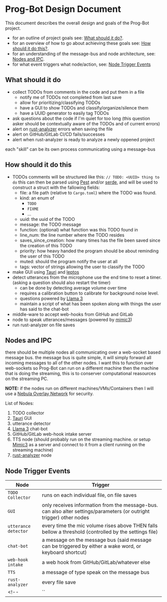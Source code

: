 # Prog-Bot Design Document

This document describes the overall design and goals of the Prog-Bot project.

- for an outline of project goals see: [What should it do?](#What-should-it-do).
- for an overview of how to go about achieving these goals see: [How should it do this?](#How%20should%20it%20do%20this).
- for an understanding of the message-bus and node architecture, see: [Nodes and IPC](#Nodes%20and%20IPC).
- for what event triggers what node/action, see: [Node Trigger Events](#Node_Trigger_Events)

## What should it do

- collect TODOs from comments in the code and put them in a file
	- notify me of TODOs not completed from last save
	- allow for prioritizing/classifying TODOs
	- have a GUI to show TODOs and classify/organize/silence them
	- have a UUID generator to easily tag TODOs
- ask questions about the code if I'm quiet for too long (this question asker should be contextually aware of the TODOs and of current errors)
- alert on [rust-analyzer](https://rust-analyzer.github.io/) errors when saving the file
- alert on GitHub/GitLab CI/CD fails/successes
- alert when rust-analyzer is ready to analyze a newly oppened project

each "skill" can be its own process communicating using a message-bus

## How should it do this

- TODOs comments will be structured like this: ```// TODO: <UUID> thing to do``` this can then be parsed using [Pest](https://docs.rs/pest/latest/pest/) and/or [serde](https://docs.rs/serde/latest/serde/index.html), and will be used to construct a struct with the fallowing fields:
	- file: a file path (relative to `Cargo.toml`) where the TODO was found.
	- kind: an enum of
		- `TODO`
		- `FIXME`
		- ...
	- uuid: the uuid of the TODO
	- message: the TODO message
	- function: (optional) what function was this TODO found in
	- line_num: the line number where the TODO resides
	- saves_since_creation: how many times has the file been saved since the creation of this TODO
	- priority: how heavy handed the program should be about reminding the user of this TODO
	- muted: should the program notify the user at all
	- tags: vector of strings allowing the user to classify the TODO
- make GUI using [Tauri](https://tauri.app/) and [leptos](https://book.leptos.dev/)
- detect utterances from the microphone use the end time to reset a timer. (asking a question should also restart the timer)
	- can be done by detecting average volume over time
	- requires a calibration button to calibrate for background noise level.
	- questions powered by [Llama 3](https://ollama.com/library/llama3)
	- maintain a script of what has been spoken along with things the user has said to the chat-bot
- middle-ware to accept web-hooks from GitHub and GitLab
- node to speak utterances/messages (powered by [mimic3](https://mycroft-ai.gitbook.io/docs/mycroft-technologies/mimic-tts/mimic-3))
- run rust-analyzer on file saves

## Nodes and IPC

there should be multiple nodes all communicating over a web-socket based message bus. the message bus is quite simple, it will simply forward all incoming messages to all of the other nodes. I want this to function over web-sockets so Prog-Bot can run on a different machine then the machine that is doing the streaming, this is to conserver computational reasources on the streaming PC.

**NOTE:** if the nodes run on different machines/VMs/Containers then I will use a [Nebula Overlay Network](https://nebula.defined.net/docs/) for security.

List of Nodes:
1. TODO collector
2. [Tauri](https://tauri.app/) GUI
3. utterance detector
4. [Llama 3](https://ollama.com/library/llama3) chat-bot
5. GitHub/GitLab web-hook intake server
6. TTS node (should probably run on the streaming machine. or setup [Mimic3](https://mycroft-ai.gitbook.io/docs/mycroft-technologies/mimic-tts/mimic-3) as a server and connect to it from a client running on the streaming machine)
7. [rust-analyzer](https://rust-analyzer.github.io/) node

## Node Trigger Events

| **Node** | **Trigger** |
|----------|-------------|
| `TODO Collector` | runs on each individual file, on file saves |
| `GUI` | only receives information from the message-bus. can also alter settings/parameters (or outright trigger) other nodes |
| `utterance detector` | every time the mic volume rises above THEN falls bellow a threshold (controlled by the settings file) |
| `chat-bot` | a message on the message bus (said message can be triggered by either a wake word, or keyboard shortcut) |
| `web-hook intake` | a web hook from GitHub/GitLab/whatever else |
| `TTS` | a message of type speak on the message bus |
| `rust-analyzer` | every file save |
<!-- | `` | | -->



